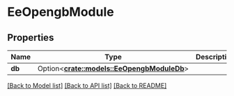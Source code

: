 # EeOpengbModule

## Properties

Name | Type | Description | Notes
------------ | ------------- | ------------- | -------------
**db** | Option<[**crate::models::EeOpengbModuleDb**](EeOpengbModuleDb.md)> |  | [optional]

[[Back to Model list]](../README.md#documentation-for-models) [[Back to API list]](../README.md#documentation-for-api-endpoints) [[Back to README]](../README.md)


